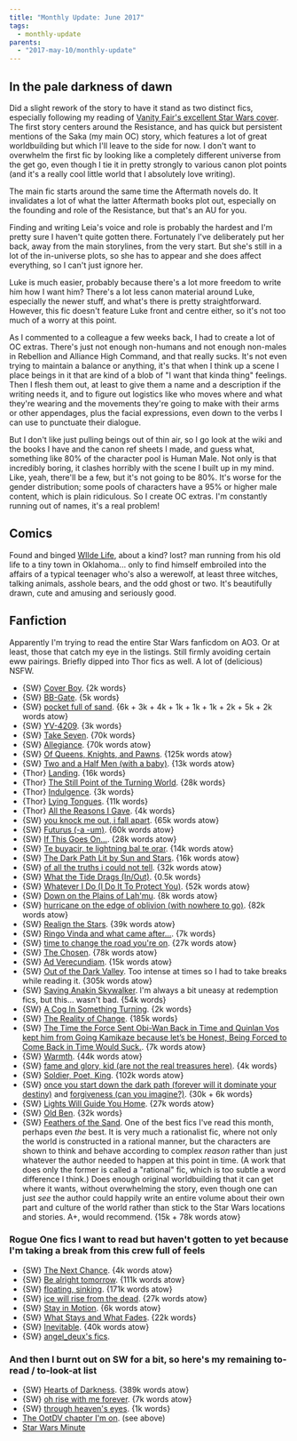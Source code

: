 ```yaml
---
title: "Monthly Update: June 2017"
tags:
  - monthly-update
parents:
  - "2017-may-10/monthly-update"
---
```


## In the pale darkness of dawn

Did a slight rework of the story to have it stand as two distinct fics,
especially following my reading of [Vanity Fair's excellent Star Wars
cover][vanity-sw]. The first story centers around the Resistance, and has quick
but persistent mentions of the Saka (my main OC) story, which features a lot of
great worldbuilding but which I'll leave to the side for now. I don't want to
overwhelm the first fic by looking like a completely different universe from
the get go, even though I tie it in pretty strongly to various canon plot
points (and it's a really cool little world that I absolutely love writing).

The main fic starts around the same time the Aftermath novels do. It
invalidates a lot of what the latter Aftermath books plot out, especially on
the founding and role of the Resistance, but that's an AU for you.

Finding and writing Leia's voice and role is probably the hardest and I'm
pretty sure I haven't quite gotten there. Fortunately I've deliberately put her
back, away from the main storylines, from the very start. But she's still in a
lot of the in-universe plots, so she has to appear and she does affect
everything, so I can't just ignore her.

Luke is much easier, probably because there's a lot more freedom to write him
how I want him? There's a lot less canon material around Luke, especially the
newer stuff, and what's there is pretty straightforward. However, this fic
doesn't feature Luke front and centre either, so it's not too much of a worry
at this point.

As I commented to a colleague a few weeks back, I had to create a lot of OC
extras. There's just not enough non-humans and not enough non-males in
Rebellion and Alliance High Command, and that really sucks. It's not even
trying to maintain a balance or anything, it's that when I think up a scene I
place beings in it that are kind of a blob of "I want that kinda thing"
feelings. Then I flesh them out, at least to give them a name and a description
if the writing needs it, and to figure out logistics like who moves where and
what they're wearing and the movements they're going to make with their arms or
other appendages, plus the facial expressions, even down to the verbs I can use
to punctuate their dialogue.

But I don't like just pulling beings out of thin air, so I go look at the wiki
and the books I have and the canon ref sheets I made, and guess what, something
like 80% of the character pool is Human Male. Not only is that incredibly
boring, it clashes horribly with the scene I built up in my mind. Like, yeah,
there'll be a few, but it's not going to be 80%. It's worse for the gender
distribution; some pools of characters have a 95% or higher male content, which
is plain ridiculous. So I create OC extras. I'm constantly running out of
names, it's a real problem!

[vanity-sw]: http://www.vanityfair.com/hollywood/2017/05/star-wars-the-last-jedi-cover-portfolio

## Comics

Found and binged [WIlde Life](http://www.wildelifecomic.com), about a kind?
lost? man running from his old life to a tiny town in Oklahoma... only to find
himself embroiled into the affairs of a typical teenager who's also a werewolf,
at least three witches, talking animals, asshole bears, and the odd ghost or
two. It's beautifully drawn, cute and amusing and seriously good.

## Fanfiction

Apparently I'm trying to read the entire Star Wars fanficdom on AO3. Or at
least, those that catch my eye in the listings. Still firmly avoiding certain
eww pairings. Briefly dipped into Thor fics as well. A lot of (delicious) NSFW.

- {SW} [Cover Boy](https://archiveofourown.org/works/5652208). {2k words}
- {SW} [BB-Gate](https://archiveofourown.org/works/5753218). {5k words}
- {SW} [pocket full of sand](https://archiveofourown.org/series/149619). {6k + 3k + 4k + 1k + 1k + 1k + 2k + 5k + 2k words atow}
- {SW} [YV-4209](https://archiveofourown.org/works/6870118). {3k words}
- {SW} [Take Seven](https://archiveofourown.org/works/7092835). {70k words}
- {SW} [Allegiance](https://archiveofourown.org/works/6745156). {70k words atow}
- {SW} [Of Queens, Knights, and Pawns](https://archiveofourown.org/works/8543680). {125k words atow}
- {SW} [Two and a Half Men (with a baby)](https://archiveofourown.org/works/7420057). {13k words atow}
- {Thor} [Landing](https://archiveofourown.org/works/357714). {16k words}
- {Thor} [The Still Point of the Turning World](https://archiveofourown.org/works/403675). {28k words}
- {Thor} [Indulgence](https://archiveofourown.org/works/215844). {3k words}
- {Thor} [Lying Tongues](https://archiveofourown.org/works/211123). {11k words}
- {Thor} [All the Reasons I Gave](https://archiveofourown.org/works/199562). {4k words}
- {SW} [you knock me out, i fall apart](https://archiveofourown.org/works/6317986). {65k words atow}
- {SW} [Futurus (-a -um)](https://archiveofourown.org/works/2266707). {60k words atow}
- {SW} [If This Goes On...](https://archiveofourown.org/works/10738731). {28k words atow}
- {SW} [Te buyacir, te lightning bal te orar](https://archiveofourown.org/works/10890609). {14k words atow}
- {SW} [The Dark Path Lit by Sun and Stars](https://archiveofourown.org/works/8314027). {16k words atow}
- {SW} [of all the truths i could not tell](https://archiveofourown.org/works/10469829). {32k words atow}
- {SW} [What the Tide Drags (In/Out)](https://archiveofourown.org/works/10926996). {0.5k words}
- {SW} [Whatever I Do (I Do It To Protect You)](https://archiveofourown.org/works/9607955). {52k words atow}
- {SW} [Down on the Plains of Lah'mu](https://archiveofourown.org/works/9762377). {8k words atow}
- {SW} [hurricane on the edge of oblivion (with nowhere to go)](https://archiveofourown.org/works/6423526). {82k words atow}
- {SW} [Realign the Stars](https://archiveofourown.org/works/7474128). {39k words atow}
- {SW} [Ringo Vinda and what came after...](https://archiveofourown.org/works/10818735). {7k words}
- {SW} [time to change the road you're on](https://archiveofourown.org/works/9552773). {27k words atow}
- {SW} [The Chosen](https://archiveofourown.org/works/8477353). {78k words atow}
- {SW} [Ad Verecundiam](https://archiveofourown.org/works/10452285). {15k words atow}
- {SW} [Out of the Dark Valley](https://archiveofourown.org/works/6281581). Too intense at times so I had to take breaks while reading it. {305k words atow}
- {SW} [Saving Anakin Skywalker](https://archiveofourown.org/works/7566178). I'm always a bit uneasy at redemption fics, but this... wasn't bad. {54k words}
- {SW} [A Cog In Something Turning](https://archiveofourown.org/works/9055855). {2k words}
- {SW} [The Reality of Change](https://archiveofourown.org/works/7760323). {185k words}
- {SW} [The Time the Force Sent Obi-Wan Back in Time and Quinlan Vos kept him from Going Kamikaze because let’s be Honest, Being Forced to Come Back in Time Would Suck.](https://archiveofourown.org/works/10544868). {7k words atow}
- {SW} [Warmth](https://archiveofourown.org/works/8867632). {44k words atow}
- {SW} [fame and glory, kid (are not the real treasures here)](https://archiveofourown.org/works/10485960). {4k words}
- {SW} [Soldier, Poet, King](https://archiveofourown.org/works/7475079). {102k words atow}
- {SW} [once you start down the dark path (forever will it dominate your destiny)](https://archiveofourown.org/works/10373568) and [forgiveness (can you imagine?)](https://archiveofourown.org/works/10485615). {30k + 6k words}
- {SW} [Lights Will Guide You Home](https://archiveofourown.org/works/7544575). {27k words atow}
- {SW} [Old Ben](https://archiveofourown.org/works/10382358). {32k words}
- {SW} [Feathers of the Sand](https://archiveofourown.org/series/478750). One of the best fics I've read this month, perhaps even _the_ best. It is very much a rationalist fic, where not only the world is constructed in a rational manner, but the characters are shown to think and behave according to complex _reason_ rather than just whatever the author needed to happen at this point in time. (A work that does only the former is called a "rational" fic, which is too subtle a word difference I think.) Does enough original worldbuilding that it can get where it wants, without overwhelming the story, even though one can just _see_ the author could happily write an entire volume about their own part and culture of the world rather than stick to the Star Wars locations and stories. A+, would recommend. {15k + 78k words atow}

### Rogue One fics I want to read but haven't gotten to yet because I'm taking a break from this crew full of feels

- {SW} [The Next Chance](https://archiveofourown.org/works/10690875). {4k words atow}
- {SW} [Be alright tomorrow](https://archiveofourown.org/works/9462311). {111k words atow}
- {SW} [floating, sinking](https://archiveofourown.org/works/9053302). {171k words atow}
- {SW} [ice will rise from the dead](https://archiveofourown.org/works/9410630). {27k words atow}
- {SW} [Stay in Motion](https://archiveofourown.org/works/9055051). {6k words atow}
- {SW} [What Stays and What Fades](https://archiveofourown.org/works/9236594). {22k words}
- {SW} [Inevitable](https://archiveofourown.org/works/8945566). {40k words atow}
- {SW} [angel\_deux's fics](https://archiveofourown.org/users/angel_deux/pseuds/angel_deux).

### And then I burnt out on SW for a bit, so here's my remaining to-read / to-look-at list

- {SW} [Hearts of Darkness](https://archiveofourown.org/series/674996). {389k words atow}
- {SW} [oh rise with me forever](https://archiveofourown.org/series/233241). {7k words atow}
- {SW} [through heaven's eyes](https://archiveofourown.org/works/2349344). {1k words}
- [The OotDV chapter I'm on](https://archiveofourown.org/works/6281581/chapters/19086235). (see above)
- [Star Wars Minute](http://www.starwarsminute.com/)
